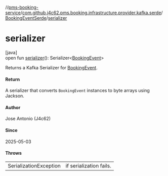 //[pms-booking-service](../../../index.md)/[com.github.j4c62.pms.booking.infrastructure.provider.kafka.serde](../index.md)/[BookingEventSerde](index.md)/[serializer](serializer.md)

# serializer

[java]\
open fun [serializer](serializer.md)(): Serializer&lt;[BookingEvent](../../com.github.j4c62.pms.booking.domain.aggregate.event/-booking-event/index.md)&gt;

Returns a Kafka Serializer for [BookingEvent](../../com.github.j4c62.pms.booking.domain.aggregate.event/-booking-event/index.md).

#### Return

A serializer that converts `BookingEvent` instances to byte arrays using Jackson.

#### Author

Jose Antonio (J4c62)

#### Since

2025-05-03

#### Throws

| | |
|---|---|
| SerializationException | if serialization fails. |